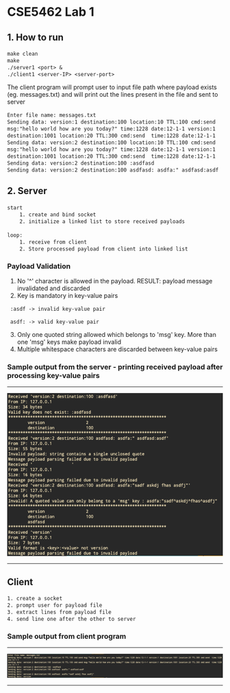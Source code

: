 # CSE5462 Lab 1

## 1. How to run

```
make clean
make
./server1 <port> &
./client1 <server-IP> <server-port>

```

The client program will prompt user to input file path where payload exists (eg. messages.txt) and will print out the lines present in the file and sent to server

```
Enter file name: messages.txt
Sending data: version:1 destination:100 location:10 TTL:100 cmd:send msg:"hello world how are you today?" time:1228 date:12-1-1 version:1 destination:1001 location:20 TTL:300 cmd:send  time:1228 date:12-1-1
Sending data: version:2 destination:100 location:10 TTL:100 cmd:send msg:"hello world how are you today?" time:1228 date:12-1-1 version:1 destination:1001 location:20 TTL:300 cmd:send  time:1228 date:12-1-1
Sending data: version:2 destination:100 :asdfasd
Sending data: version:2 destination:100 asdfasd: asdfa:" asdfasd:asdf

```

## 2. Server

```
start
    1. create and bind socket
    2. initialize a linked list to store received payloads

loop:
    1. receive from client
    2. Store processed payload from client into linked list

```

### Payload Validation

1. No '^' character is allowed in the payload. RESULT: payload message invalidated and discarded
2. Key is mandatory in key-value pairs
```
 :asdf -> invalid key-value pair
```
``` 
 asdf: -> valid key-value pair
```
3. Only one quoted string allowed which belongs to 'msg' key. More than one 'msg' keys make payload invalid
4. Multiple whitespace characters are discarded between key-value pairs


### Sample output from the server - printing received payload after processing key-value pairs

---
![server](assets/sample_server.png)

---

## Client

```
1. create a socket
2. prompt user for payload file
3. extract lines from payload file
4. send line one after the other to server
```

### Sample output from client program

---
![server](assets/sample_client.png)

---
